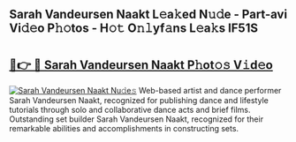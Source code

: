 ## Sarah Vandeursen Naakt L𝚎a𝚔ed N𝚞𝚍e - Part-avi Vi𝚍𝚎o P𝚑𝚘tos - H𝚘𝚝 O𝚗𝚕yf𝚊ns L𝚎a𝚔s lF51S

# <h2><a href="http://kf4fa8.oniu.top/?m=Sarah+Vandeursen+Naakt">🔗👉 🔴 Sarah Vandeursen Naakt P𝚑ot𝚘𝚜 V𝚒d𝚎o</a></h2>

[![Sarah Vandeursen Naakt Nu𝚍e𝚜](https://i.imgur.com/0qMVB7G.gif)](http://kf4fa8.oniu.top/?m=Sarah+Vandeursen+Naakt)
Web-based artist and dance performer Sarah Vandeursen Naakt, recognized for publishing dance and lifestyle tutorials through solo and collaborative dance acts and brief films. Outstanding set builder Sarah Vandeursen Naakt, recognized for their remarkable abilities and accomplishments in constructing sets.  
